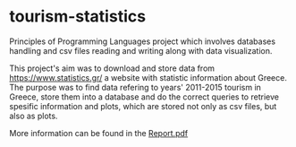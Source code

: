 # tourism-statistics
Principles of Programming Languages project which involves databases handling and csv files reading and writing along with data visualization.

This project's aim was to download and store data from https://www.statistics.gr/ a website with statistic information about Greece.
The purpose was to find data refering to years' 2011-2015 tourism in Greece, store them into a database and do the correct queries to retrieve spesific information and plots, which are stored not only as csv files, but also as plots.

More information can be found in the [Report.pdf](Report.pdf)
